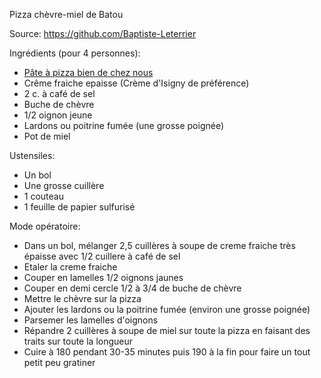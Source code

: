 Pizza chèvre-miel de Batou

Source: https://github.com/Baptiste-Leterrier

Ingrédients (pour 4 personnes):
- [Pâte à pizza bien de chez nous](https://github.com/nlhomme/recettes-de-cuisine/tree/main/manger/pates_et_pains/pate-pizza-robot.md)
- Crême fraiche epaisse (Crème d'Isigny de préférence)
- 2 c. à café de sel
- Buche de chèvre
- 1/2 oignon jeune
- Lardons ou poitrine fumée (une grosse poignée)
- Pot de miel

Ustensiles:
- Un bol
- Une grosse cuillère
- 1 couteau
- 1 feuille de papier sulfurisé

Mode opératoire:
- Dans un bol, mélanger 2,5 cuillères à soupe de creme fraiche très épaisse avec 1/2 cuillere à café de sel
- Etaler la creme fraiche
- Couper en lamelles 1/2 oignons jaunes 
- Couper en demi cercle 1/2 à 3/4 de buche de chèvre
- Mettre le chèvre sur la pizza
- Ajouter les lardons ou la poitrine fumée (environ une grosse poignée)
- Parsemer les lamelles d'oignons
- Répandre 2 cuillères à soupe de miel sur toute la pizza en faisant des traits sur toute la longueur
- Cuire à 180 pendant 30-35 minutes puis 190 à la fin pour faire un tout petit peu gratiner

